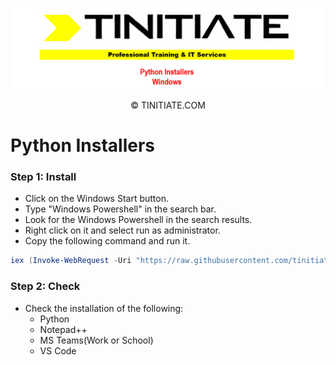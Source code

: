![Tinitiate Windows Python Installers Image](tinitiate_windows_python.png)
<p align="center">&copy; TINITIATE.COM</p>

# Python Installers
### Step 1: Install
* Click on the Windows Start button.
* Type "Windows Powershell" in the search bar.
* Look for the Windows Powershell in the search results.
* Right click on it and select run as administrator.
* Copy the following command and run it.
```ps1
iex (Invoke-WebRequest -Uri "https://raw.githubusercontent.com/tinitiateprime/tinitiate-onboarding/main/software-installers/windows/python-installers/python_installers.ps1" -UseBasicParsing).Content
```
### Step 2: Check
* Check the installation of the following:
    * Python
    * Notepad++
    * MS Teams(Work or School)
    * VS Code